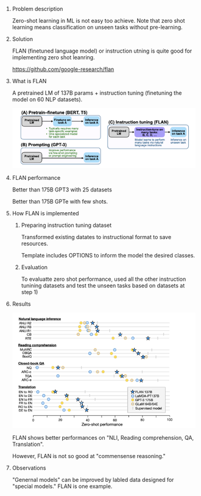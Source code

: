 1. Problem description 

    Zero-shot learning in ML is not easy too achieve. 
    Note that zero shot learning means classification on unseen tasks without pre-learning. 

2. Solution

    FLAN (finetuned language model) or instruction utning is quite good for implementing zero shot leanring. 

    https://github.com/google-research/flan


3. What is FLAN 

    A pretrained LM of 137B params + instruction tuning (finetuning the model on 60 NLP datasets). 

    ![alt text](image-5.png)


4. FLAN performance 

    Better than 175B GPT3 with 25 datasets 
   
    Better than 175B GPTe with few shots. 


5. How FLAN is implemented  

    1) Preparing instruction tuning dataset 

        Transformed existing datates to instructional format to save resources. 

        Template includes OPTIONS to inform the model the desired classes. 

    2) Evaluation 

        To evaluatte zero shot performance, used all the other instruction tunining datasets and test the unseen tasks based on datasets at step 1) 

6. Results 

    ![alt text](image-6.png)

    FLAN shows better performances on "NLI, Reading comprehension, QA, Translation". 

    However, FLAN is not so good at "commensense reasoning."

7. Observations     

    "Genernal models" can be improved by labled data designed for "special models." FLAN is one example. 
    





